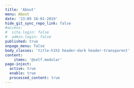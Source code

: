 ```yaml
---
title: 'About'
menu: About
date: '23:09 18-01-2019'
hide_git_sync_repo_link: false
#access:
#  site.login: false
#  admin.login: false
published: true
onpage_menu: false
body_classes: 'title-h1h2 header-dark header-transparent'
content:
    items: '@self.modular'
page-inject:
  active: true
  enable: true
  processed_content: true
---
```


